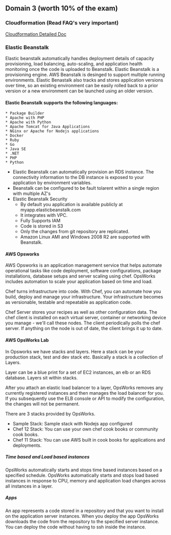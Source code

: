 ## Domain 3 (worth 10% of the exam)

### Cloudformation (Read FAQ's very important)

[Cloudformation Detailed Doc](aws-cloudformation-doc.md)


### Elastic Beanstalk

Elastic beanstalk automatically handles deployment details of capacity provisioning, load balancing, auto-scaling, and application health monitoring once the code is uploaded to Beanstalk. Elastic Beanstalk is a provisioning engine.
AWS Beanstalk is desinged to support multiple running environments. Elastic Benastalk also tracks and stores application versions over time, so an existing environment can be easily rolled back to a prior version or a new environment can be launched using an older version.

#### Elastic Beanstalk supports the following languages:
	* Package Builder
	* Apache with PHP
	* Apache with Python
	* Apache Tomcat for Java Applications
	* NGinx or Apache for Nodejs applications
	* Docker
	* Ruby
	* Go
	* Java SE
	* .NET
	* PHP
	* Python

- Elastic Beanstalk can automatically provision an RDS instance. The connectivity information to the DB instance is exposed to your application by environment variables.
- Beanstalk can be configured to be fault tolarent within a single region with multiple AZ's
- Elastic Beanstalk Security
	- By default you application is available publicly at myapp.elasticbeanstalk.com
	- It integrates with VPC.
	- Fully Supports IAM
	- Code is stored in S3
	- Only the changes from git repository are replicated.
	- Amazon Linux AMI and Windows 2008 R2 are supported with Beanstalk.

#### AWS Opsworks

AWS Opsworks is an application management service that helps automate operational tasks like code deployment, software configurations, package installations, database setups and server scaling using chef.
OpsWorks includes automation to scale your application based on time and load.

Chef turns infrastructure into code. With Chef, you can automate how you build, deploy and manage your infrastructure. Your infrastructure becomes as versionable, testable and repeatable as application code.

Chef Server stores your recipes as well as other configuration data. The chef client is installed on each virtual server, container or networking device you manage - we'll call these nodes. The client periodically polls the chef server. If anything on the node is out of date, the client brings it up to date.

#### AWS OpsWorks Lab

In Opsworks we have stacks and layers. Here a stack can be your production stack, test and dev stack etc. Basically a stack is a collection of Layers.

Layer can be a blue print for a set of EC2 instances, an elb or an RDS database. Layers sit within stacks.

After you attach an elastic load balancer to a layer, OpsWorks removes any currently registered instances and then manages the load balancer for you. If you subsequently use the ELB console or API to modify the configuration, the changes will not be permanent.

There are 3 stacks provided by OpsWorks. 
* Sample Stack: Sample stack with Nodejs app configured
* Chef 12 Stack: You can use your own chef cook books or community cook books. 
* Chef 11 Stack: You can use AWS built in cook books for applications and deployments.		 

##### Time based and Load based instances

OpsWorks automatically starts and stops time based instances based on a specified schedule.
OpsWorks automatically starts and stops load based instances in response to CPU, memory and application load changes across all instances in a layer.


##### Apps

An app represents a code stored in a repository and that you want to install on the application server instances. When you deploy the app OpsWorks downloads the code from the repository to the specified server instance. You can deploy the code without having to ssh inside the instance.







